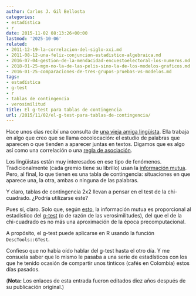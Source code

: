 ```yaml
---
author: Carlos J. Gil Bellosta
categories:
- estadística
- r
date: 2015-11-02 08:13:26+00:00
lastmod: '2025-10-06'
related:
- 2011-12-19-la-correlacion-del-siglo-xxi.md
- 2011-08-12-una-feliz-conjuncion-estadistico-algebraica.md
- 2016-07-04-gestion-de-la-mendacidad-encuestoelectoral-los-numeros.md
- 2018-01-25-mgm-no-la-de-las-pelis-sino-la-de-los-modelos-graficos.md
- 2016-01-25-comparaciones-de-tres-grupos-pruebas-vs-modelos.md
tags:
- estadística
- g-test
- r
- tablas de contingencia
- verosimilitud
title: El g-test para tablas de contingencia
url: /2015/11/02/el-g-test-para-tablas-de-contingencia/
---
```


Hace unos días recibí una consulta de [una vieja amiga lingüista](https://twitter.com/lirondos). Ella trabaja en algo que creo que se llama cocolocación: el estudio de palabras que aparecen o que tienden a aparecer juntas en textos. Digamos que es algo así como una correlación o una [regla de asociación](https://en.wikipedia.org/wiki/Association_rule_learning).

Los lingüistas están muy interesados en ese tipo de fenómenos. Tradicionalmente (cada gremio tiene su librillo) usan la [información mutua](https://en.wikipedia.org/wiki/Mutual_information). Pero, al final, lo que tienen es una tabla de contingencia: situaciones en que aparece una, la otra, ambas o ninguna de las palabras.

Y claro, tablas de contingencia 2x2 llevan a pensar en el test de la chi-cuadrado. ¿Podría utilizarse este?

Pues sí, claro. Solo que, según [esto](https://en.wikipedia.org/wiki/Mutual_information#Mutual_information_for_discrete_data), la información mutua es proporcional al estadístico del [g-test](https://en.wikipedia.org/wiki/G-test) (o de razón de las verosimilitudes), del que el de la chi-cuadrado es no más una aproximación de la época precomputacional.

A propósito, el g-test puede aplicarse en R usando la función `DescTools::GTest`.

Confieso que no había oído hablar del g-test hasta el otro día. Y me consuela saber que lo mismo le pasaba a una serie de estadísticos con los que he tenido ocasión de compartir unos tinticos (cafés en Colombia) estos días pasados.

(**Nota:** Los enlaces de esta entrada fueron editados diez años después de su publicación original.)
